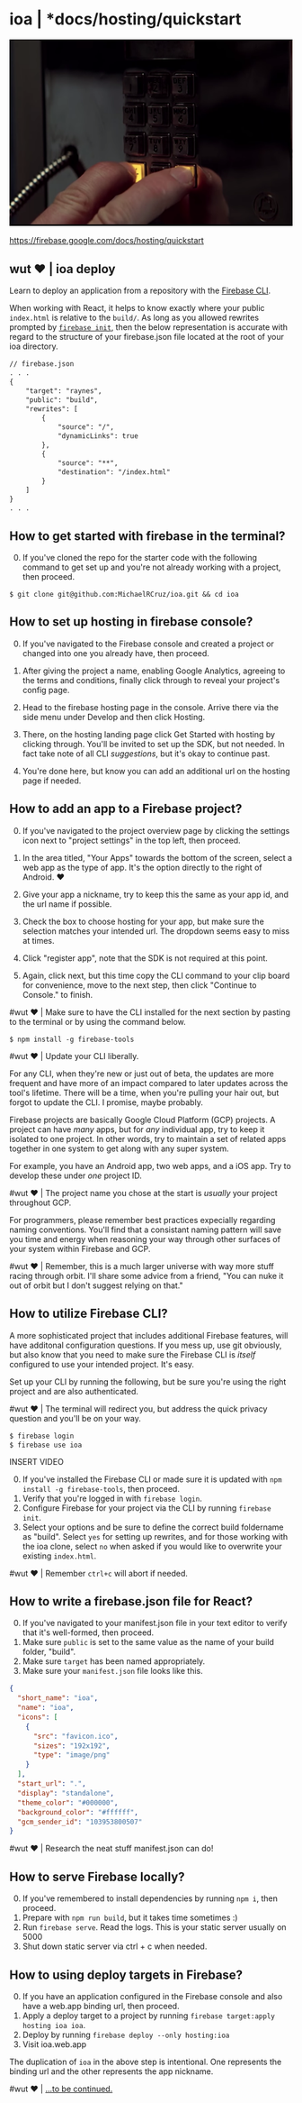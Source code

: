 # ioa | *docs/hosting/quickstart

![whoa](./assets/bill-and-teds-father-time.png)

https://firebase.google.com/docs/hosting/quickstart

## wut ❤️ | ioa deploy

Learn to deploy an application from a repository with the [Firebase CLI](https://firebase.google.com/docs/cli).

When working with React, it helps to know exactly where your public `index.html` is relative to the `build/`. As long as you allowed rewrites prompted by [`firebase init`](https://firebase.google.com/docs/hosting/quickstart), then the below representation is accurate with regard to the structure of your firebase.json file located at the root of your ioa directory.

```
// firebase.json
. . .
{
    "target": "raynes",
    "public": "build",
    "rewrites": [
        {
            "source": "/",
            "dynamicLinks": true
        },
        {
            "source": "**",
            "destination": "/index.html"
        }
    ]
}
. . .
```

## How to get started with firebase in the terminal?

0. If you've cloned the repo for the starter code with the following command to get set up and you're not already working with a project, then proceed.

```terminal
$ git clone git@github.com:MichaelRCruz/ioa.git && cd ioa
```

## How to set up hosting in firebase console?

0. If you've navigated to the Firebase console and created a project or changed into one you already have, then proceed.

1. After giving the project a name, enabling Google Analytics, agreeing to the terms and conditions, finally click through to reveal your project's config page.

2. Head to the firebase hosting page in the console. Arrive there via the side menu under Develop and then click Hosting.

3. There, on the hosting landing page click Get Started with hosting by clicking through. You'll be invited to set up the SDK, but not needed. In fact take note of all CLI _suggestions_, but it's okay to continue past.

4. You're done here, but know you can add an additional url on the hosting page if needed.

## How to add an app to a Firebase project?

0. If you've navigated to the project overview page by clicking the settings icon next to "project settings" in the top left, then proceed.

1. In the area titled, "Your Apps" towards the bottom of the screen, select a web app as the type of app. It's the option directly to the right of Android. ❤️

2. Give your app a nickname, try to keep this the same as your app id, and the url name if possible.

3. Check the box to choose hosting for your app, but make sure the selection matches your intended url. The dropdown seems easy to miss at times.

4. Click "register app", note that the SDK is not required at this point.

5. Again, click next, but this time copy the CLI command to your clip board for convenience, move to the next step, then click "Continue to Console." to finish.

#wut ❤️ | Make sure to have the CLI installed for the next section by pasting to the terminal or by using the command below.

```terminal
$ npm install -g firebase-tools
```

️#wut ❤️ | Update your CLI liberally.

For any CLI, when they're new or just out of beta, the updates are more frequent and have more of an impact compared to later updates across the tool's lifetime. There will be a time, when you're pulling your hair out, but forgot to update the CLI. I promise, maybe probably.

Firebase projects are basically Google Cloud Platform (GCP) projects. A project can have _many_ apps, but for _any_ individual app, try to keep it isolated to one project. In other words, try to maintain a set of related apps together in one system to get along with any super system.

For example, you have an Android app, two web apps, and a iOS app. Try to develop these under _one_ project ID.

#wut ❤️ | The project name you chose at the start is _usually_ your project throughout GCP.

For programmers, please remember best practices expecially regarding naming conventions. You'll find that a consistant naming pattern will save you time and energy when reasoning your way through other surfaces of your system within Firebase and GCP. 

#wut ❤️ | Remember, this is a much larger universe with way more stuff racing through orbit. I'll share some advice from a friend, "You can nuke it out of orbit but I don't suggest relying on that."

## How to utilize Firebase CLI?

A more sophisticated project that includes additional Firebase features, will have additonal configuration questions. If you mess up, use git obviously, but also know that you need to make sure the Firebase CLI is _itself_ configured to use your intended project. It's easy.

Set up your CLI by running the following, but be sure you're using the right project and are also authenticated.

#wut ❤️ | The terminal will redirect you, but address the quick privacy question and you'll be on your way.

```terminal
$ firebase login
$ firebase use ioa
```

INSERT VIDEO

0. If you've installed the Firebase CLI or made sure it is updated with `npm install -g firebase-tools`, then proceed.
1. Verify that you're logged in with `firebase login`.
2. Configure Firebase for your project via the CLI by running `firebase init`.
3. Select your options and be sure to define the correct build foldername as "build". Select `yes` for setting up rewrites, and for those working with the ioa clone, select `no` when asked if you would like to overwrite your existing `index.html`.

#wut ❤️ | Remember `ctrl+c` will abort if needed.

## How to write a firebase.json file for React?

0. If you've navigated to your manifest.json file in your text editor to verify that it's well-formed, then proceed.
1. Make sure `public` is set to the same value as the name of your build folder, "build".
2. Make sure `target` has been named appropriately.
3. Make sure your `manifest.json` file looks like this.

```json
{
  "short_name": "ioa",
  "name": "ioa",
  "icons": [
    {
      "src": "favicon.ico",
      "sizes": "192x192",
      "type": "image/png"
    }
  ],
  "start_url": ".",
  "display": "standalone",
  "theme_color": "#000000",
  "background_color": "#ffffff",
  "gcm_sender_id": "103953800507"
}
```

#wut ❤️ | Research the neat stuff manifest.json can do!

## How to serve Firebase locally?

0. If you've remembered to install dependencies by running `npm i`, then proceed.
1. Prepare with `npm run build`, but it takes time sometimes :)
2. Run `firebase serve`. Read the logs. This is your static server usually on 5000
3. Shut down static server via ctrl + c when needed.

## How to using deploy targets in Firebase?

0. If you have an application configured in the Firebase console and also have a web.app binding url, then proceed.
1. Apply a deploy target to a project by running `firebase target:apply hosting ioa ioa`.
2. Deploy by running `firebase deploy --only hosting:ioa`
3. Visit ioa.web.app

The duplication of `ioa` in the above step is intentional. One represents the binding url and the other represents the app nickname.

#wut ❤️ | [...to be continued.](https://wut.app)

